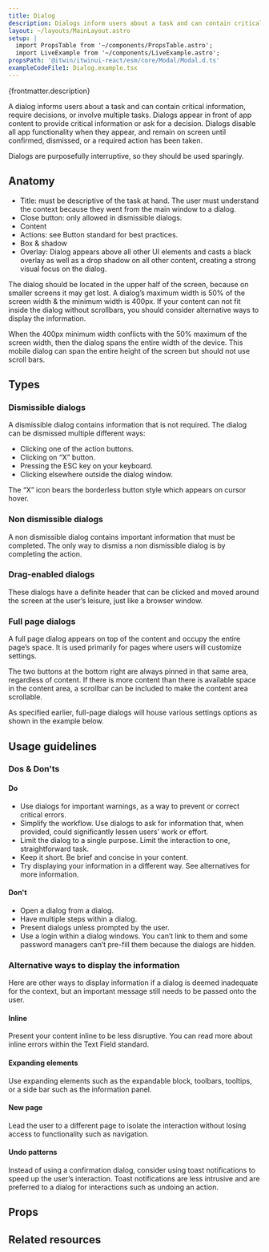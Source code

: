 ```yaml
---
title: Dialog
description: Dialogs inform users about a task and can contain critical information, require decisions, or involve multiple tasks.
layout: ~/layouts/MainLayout.astro
setup: |
  import PropsTable from '~/components/PropsTable.astro';
  import LiveExample from '~/components/LiveExample.astro';
propsPath: '@itwin/itwinui-react/esm/core/Modal/Modal.d.ts'
exampleCodeFile1: Dialog.example.tsx
---
```


<p>{frontmatter.description}</p>

<LiveExample src={frontmatter.exampleCodeFile1} />

A dialog informs users about a task and can contain critical information, require decisions, or involve multiple tasks. Dialogs appear in front of app content to provide critical information or ask for a decision. Dialogs disable all app functionality when they appear, and remain on screen until confirmed, dismissed, or a required action has been taken.

Dialogs are purposefully interruptive, so they should be used sparingly.

## Anatomy

- Title: must be descriptive of the task at hand. The user must understand the context because they went from the main window to a dialog.
- Close button: only allowed in dismissible dialogs.
- Content
- Actions: see Button standard for best practices.
- Box & shadow
- Overlay: Dialog appears above all other UI elements and casts a black overlay as well as a drop shadow on all other content, creating a strong visual focus on the dialog.

The dialog should be located in the upper half of the screen, because on smaller screens it may get lost. A dialog’s maximum width is 50% of the screen width & the minimum width is 400px. If your content can not fit inside the dialog without scrollbars, you should consider alternative ways to display the information.

When the 400px minimum width conflicts with the 50% maximum of the screen width, then the dialog spans the entire width of the device. This mobile dialog can span the entire height of the screen but should not use scroll bars.

## Types

### Dismissible dialogs

A dismissible dialog contains information that is not required. The dialog can be dismissed multiple different ways:

- Clicking one of the action buttons.
- Clicking on “X” button.
- Pressing the ESC key on your keyboard.
- Clicking elsewhere outside the dialog window.

The “X” icon bears the borderless button style which appears on cursor hover.

### Non dismissible dialogs

A non dismissible dialog contains important information that must be completed. The only way to dismiss a non dismissible dialog is by completing the action.

### Drag-enabled dialogs

These dialogs have a definite header that can be clicked and moved around the screen at the user’s leisure, just like a browser window.

### Full page dialogs

A full page dialog appears on top of the content and occupy the entire page’s space. It is used primarily for pages where users will customize settings.

The two buttons at the bottom right are always pinned in that same area, regardless of content. If there is more content than there is available space in the content area, a scrollbar can be included to make the content area scrollable.

As specified earlier, full-page dialogs will house various settings options as shown in the example below.

## Usage guidelines

### Dos & Don'ts

#### Do

- Use dialogs for important warnings, as a way to prevent or correct critical errors.
- Simplify the workflow. Use dialogs to ask for information that, when provided, could significantly lessen users’ work or effort.
- Limit the dialog to a single purpose. Limit the interaction to one, straightforward task.
- Keep it short. Be brief and concise in your content.
- Try displaying your information in a different way. See alternatives for more information.

#### Don't

- Open a dialog from a dialog.
- Have multiple steps within a dialog.
- Present dialogs unless prompted by the user.
- Use a login within a dialog windows. You can’t link to them and some password managers can’t pre-fill them because the dialogs are hidden.


### Alternative ways to display the information

Here are other ways to display information if a dialog is deemed inadequate for the context, but an important message still needs to be passed onto the user.

#### Inline

Present your content inline to be less disruptive. You can read more about inline errors within the Text Field standard.

#### Expanding elements
Use expanding elements such as the expandable block, toolbars, tooltips, or a side bar such as the information panel.

#### New page
Lead the user to a different page to isolate the interaction without losing access to functionality such as navigation.

#### Undo patterns
Instead of using a confirmation dialog, consider using toast notifications to speed up the user’s interaction. Toast notifications are less intrusive and are preferred to a dialog for interactions such as undoing an action.

## Props

<PropsTable path={frontmatter.propsPath} />

## Related resources
